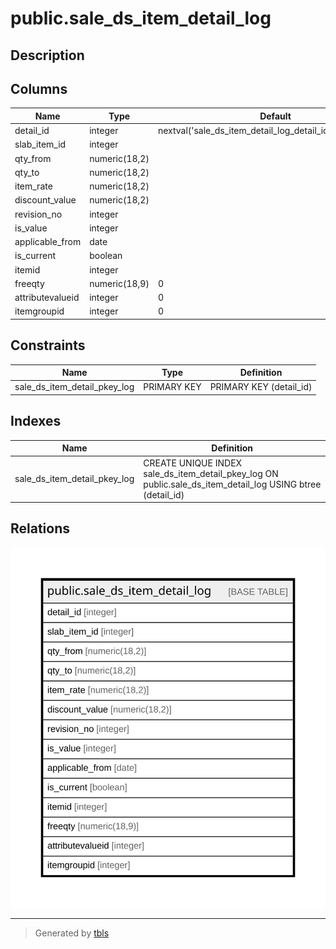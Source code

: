 # public.sale_ds_item_detail_log

## Description

## Columns

| Name | Type | Default | Nullable | Children | Parents | Comment |
| ---- | ---- | ------- | -------- | -------- | ------- | ------- |
| detail_id | integer | nextval('sale_ds_item_detail_log_detail_id_seq'::regclass) | false |  |  |  |
| slab_item_id | integer |  | true |  |  |  |
| qty_from | numeric(18,2) |  | true |  |  |  |
| qty_to | numeric(18,2) |  | true |  |  |  |
| item_rate | numeric(18,2) |  | true |  |  |  |
| discount_value | numeric(18,2) |  | true |  |  |  |
| revision_no | integer |  | true |  |  |  |
| is_value | integer |  | true |  |  |  |
| applicable_from | date |  | true |  |  |  |
| is_current | boolean |  | true |  |  |  |
| itemid | integer |  | true |  |  |  |
| freeqty | numeric(18,9) | 0 | true |  |  |  |
| attributevalueid | integer | 0 | false |  |  |  |
| itemgroupid | integer | 0 | false |  |  |  |

## Constraints

| Name | Type | Definition |
| ---- | ---- | ---------- |
| sale_ds_item_detail_pkey_log | PRIMARY KEY | PRIMARY KEY (detail_id) |

## Indexes

| Name | Definition |
| ---- | ---------- |
| sale_ds_item_detail_pkey_log | CREATE UNIQUE INDEX sale_ds_item_detail_pkey_log ON public.sale_ds_item_detail_log USING btree (detail_id) |

## Relations

![er](public.sale_ds_item_detail_log.svg)

---

> Generated by [tbls](https://github.com/k1LoW/tbls)
